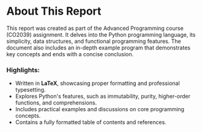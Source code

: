 # About This Report

This report was created as part of the Advanced Programming course (CO2039) assignment. It delves into the Python programming language, its simplicity, data structures, and functional programming features. The document also includes an in-depth example program that demonstrates key concepts and ends with a concise conclusion.

### Highlights:
- Written in **LaTeX**, showcasing proper formatting and professional typesetting.
- Explores Python's features, such as immutability, purity, higher-order functions, and comprehensions.
- Includes practical examples and discussions on core programming concepts.
- Contains a fully formatted table of contents and references.
